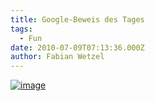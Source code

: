 ```yaml
---
title: Google-Beweis des Tages
tags:
  - Fun
date: 2010-07-09T07:13:36.000Z
author: Fabian Wetzel
---
```


[![image](image36.png "image")](http://maps.google.de/maps?hl=de&amp;q=Eine+Station+hinter+%22Am+A.+der+Welt%22&amp;ie=UTF8&amp;hq=Eine+Station+hinter+%22Am+A.+der+Welt%22&amp;hnear=&amp;radius=15000&amp;z=5)


